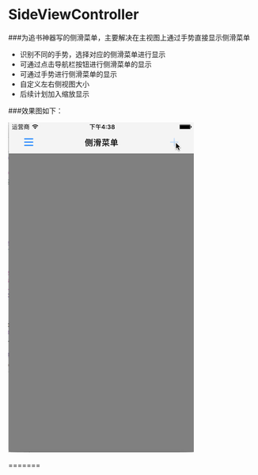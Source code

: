 # SideViewController
###为追书神器写的侧滑菜单，主要解决在主视图上通过手势直接显示侧滑菜单
* 识别不同的手势，选择对应的侧滑菜单进行显示
* 可通过点击导航栏按钮进行侧滑菜单的显示
* 可通过手势进行侧滑菜单的显示
* 自定义左右侧视图大小
* 后续计划加入缩放显示

###效果图如下：

![SideViewController.gif](SideViewController.gif)

=======